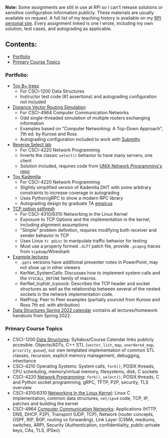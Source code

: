 __Note:__ Some assignments are still in use at RPI so I can't release solutions or sensitive configuration information publicly. These materials are usually available on request. A full list of my teaching history is available on my [RPI personal site](https://www.cs.rpi.edu/~holzbh/). Every assignment linked is one I wrote, including my own solution, test cases, and autograding as applicable.

## Contents:
- [Portfolio](https://github.com/holzbh/holzbh/tree/main/teaching_portfolio#portfolio)
- [Primary Course Topics](https://github.com/holzbh/holzbh/tree/main/teaching_portfolio#primary-course-topics)

### Portfolio:
- [Toy B+ trees](https://github.com/holzbh/holzbh/tree/main/teaching_portfolio/bplus_trees)
  - For CSCI-1200 Data Structures
  - Instructor test code (61 assertions) and autograding configuration not included
- [Distance Vector Routing Simulation](https://github.com/holzbh/holzbh/tree/main/teaching_portfolio/distance_vector_routing)
  - For CSCI-4964 Computer Communication Networks
  - Odd single-threaded simulation of multiple routers exchanging information
  - Examples based on "Computer Networking: A Top-Down Approach", 7th ed. by Kurose and Ross
  - Autograding configuration included to work with [Submitty](https://submitty.org/index/overview)
- [Reverse Select lab](https://github.com/holzbh/holzbh/tree/main/teaching_portfolio/reverse_select)
  - For CSCI-4220 Network Programming
  - Inverts the classic `select()` behavior to have many servers, one client
  - Solution included, requires code from [UNIX Network Programming's repo](https://github.com/unpbook/unpv13e)
- [Toy Kademlia](https://github.com/holzbh/holzbh/tree/main/teaching_portfolio/toy_kad)
  - For CSCI-4220 Network Programming
  - Slightly simplified version of Kademlia DHT with some arbitrary constraints to increase coverage in autograding
  - Uses Python/gRPC to show a modern RPC library
  - Autograding design by graduate TA [emaicus](https://github.com/emaicus)
- [TCP option ssthresh](https://github.com/holzbh/holzbh/tree/main/teaching_portfolio/kernel_ssthresh)
  - For CSCI-4310/6310 Networking in the Linux Kernel
  - Exposure to TCP Options and the implementation in the kernel, including alignment assumptions
  - "Simple" problem definition, requires modifying both receiver and sender behavior in TCP
  - Uses Linux `tc qdisc` to manipulate traffic behavior for testing
  - Must use a properly formed `.diff` patch file, provide `.pcapng` traces from `tcpdump`/Wireshark
- [Example lectures](https://github.com/holzbh/holzbh/tree/main/teaching_portfolio/lectures)
  - `.pptx` versions have additional presenter notes in PowerPoint, may not show up in other viewers
  - KerNet_SystemCalls: Discusses how to implement system calls and the `SYSCALL_DEFINE` family of macros.
  - KerNet\_tcphdr\_tcpsock: Describes the TCP header and socket structures as well as the relationship between several of the nested sockets in the network implementation code.
  - NetProg: Peer to Peer examples (partially sourced from Kurose and Ross 7th ed. with attribution)
- [Data Structures Spring 2022 calendar](https://www.cs.rpi.edu/academics/courses/spring22/csci1200/calendar.php) contains all lectures/homework handouts from Spring 2022.

### Primary Course Topics
- CSCI-1200 [Data Structures](https://www.cs.rpi.edu/academics/courses/spring23/csci1200/): Syllabus/Course Calendar links publicly accesible. Objects/ADTs, C++ STL (`vector`, `list`, `map`, `unordered_map`, `priority_queue`), our own templated implementation of common STL classes, recursion, explicit memory management, debugging, inheritance
- CSCI-4210 Operating Systems: System calls, `fork()`, POSIX threads, CPU scheduling, memory/virtual memory, filesystems, disk, C sockets
- CSCI-4220 [Network Programming](https://www.cs.rpi.edu/~holzbh/NetProg21/index.php): `fork()`, `select()`, POSIX threads, C and Python socket programming, gRPC, TFTP, P2P, security, TLS overview
- CSCI-4310/6310 [Networking In the Linux Kernel](https://www.cs.rpi.edu/~holzbh/KerNet21/index.php): Linux C implementation, common data structures, `net/ipv4` code, TCP, IP, patches and building the kernel
- CSCI-4964 [Computer Communication Networks](https://www.cs.rpi.edu/~holzbh/CCN22/index.php): Applications (HTTP, DNS, DHCP, P2P), Transport (UDP, TCP), Network (router concepts, OSPF, RIP, BGP, routing vs forwarding), Link Layer (CSMA, mediums, switches, ARP), Security (Authentication, confidentiality, public-private keys, CAs, TLS, IPSec)
